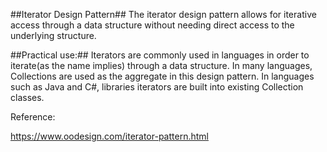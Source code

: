 ##Iterator Design Pattern##
The iterator design pattern allows for iterative access through a data structure without needing direct access to the underlying structure.

##Practical use:##
Iterators are commonly used in languages in order to iterate(as the name implies) through a data structure.  In many languages, Collections are used as the aggregate in this design pattern.  In languages such as Java and C#, libraries iterators are built into existing Collection classes.

Reference:

https://www.oodesign.com/iterator-pattern.html